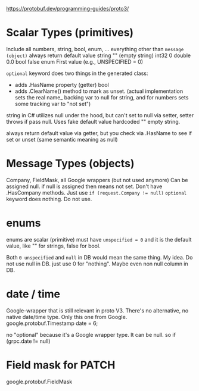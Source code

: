 https://protobuf.dev/programming-guides/proto3/

# Scalar Types (primitives)

Include all numbers, string, bool, enum, ... everything other than `message (object)`
always return default value
string "" (empty string)
int32 0
double 0.0
bool false
enum First value (e.g., UNSPECIFIED = 0)

`optional` keyword does two things in the generated class:

- adds .HasName property (getter) bool
- adds .ClearName() method to mark as unset. (actual implementation sets the real name\_ backing var to null for string, and for numbers sets some tracking var to "not set")

string in C# utilizes null under the hood, but can't set to null via setter, setter throws if pass null. Uses fake default value hardcoded "" empty string.

always return default value via getter, but you check via .HasName to see if set or unset (same semantic meaning as null)

# Message Types (objects)

Company, FieldMask, all Google wrappers (but not used anymore)
Can be assigned null.
if null is assigned then means not set.
Don't have .HasCompany methods. Just use `if (request.Company != null)`
`optional` keyword does nothing. Do not use.

# enums

enums are scalar (primitive)
must have `unspecified = 0` and it is the default value, like "" for strings, false for bool.

Both `0 unspecified` and `null` in DB would mean the same thing.
My idea. Do not use null in DB. just use 0 for "nothing". Maybe even non null column in DB.

# date / time

Google-wrapper that is still relevant in proto V3. There's no alternative, no native date/time type. Only this one from Google.
google.protobuf.Timestamp date = 6;

no "optional" because it's a Google wrapper type. It can be null. so if (grpc.date != null)

# Field mask for PATCH

google.protobuf.FieldMask
